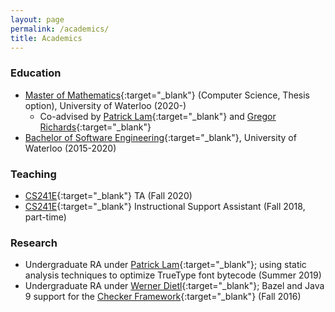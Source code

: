 ```yaml
---
layout: page
permalink: /academics/
title: Academics
---
```

### Education
- [Master of Mathematics][MMath]{:target="_blank"} (Computer Science, Thesis option), University of Waterloo (2020-)
  - Co-advised by [Patrick Lam][plam]{:target="_blank"} and [Gregor Richards][gregor]{:target="_blank"}
- [Bachelor of Software Engineering][BSE]{:target="_blank"}, University of Waterloo (2015-2020)

### Teaching
- [CS241E]{:target="_blank"} TA (Fall 2020)
- [CS241E]{:target="_blank"} Instructional Support Assistant (Fall 2018, part-time)

### Research
- Undergraduate RA under [Patrick Lam][plam]{:target="_blank"}; using static analysis techniques to optimize TrueType font bytecode (Summer 2019)
- Undergraduate RA under [Werner Dietl][wdietl]{:target="_blank"}; Bazel and Java 9 support for the [Checker Framework]{:target="_blank"} (Fall 2016)


[MMath]: https://cs.uwaterloo.ca/current-graduate-students/overview-degree-programs/master-mathematics-computer-science
[BSE]: https://uwaterloo.ca/future-students/programs/software-engineering
[CS241E]: https://www.student.cs.uwaterloo.ca/~cs241e/
[plam]: https://patricklam.ca/
[gregor]: https://the.gregor.institute/
[wdietl]: https://ece.uwaterloo.ca/~wdietl/
[Checker Framework]: https://checkerframework.org/
